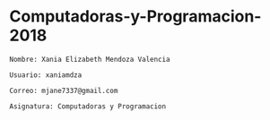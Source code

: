 # Computadoras-y-Programacion-2018

    Nombre: Xania Elizabeth Mendoza Valencia
    
    Usuario: xaniamdza
    
    Correo: mjane7337@gmail.com 
    
    Asignatura: Computadoras y Programacion 
